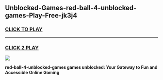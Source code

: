 
## Unblocked-Games-red-ball-4-unblocked-games-Play-Free-jk3j4
<h3>
<a href="https://premium76.site?title=red-ball-4-unblocked-games&ref=23A">CLICK TO PLAY</a></h3>
<hr>

<h3>
<a href="https://premium76.site?title=red-ball-4-unblocked-games&ref=23A">CLICK 2 PLAY</a>
  
</h3>

<a href="https://premium76.site?title=red-ball-4-unblocked-games&ref=23A"><img src="https://clearcache.store/games.png"></a>


**red-ball-4-unblocked-games games unblocked: Your Gateway to Fun and Accessible Online Gaming**
